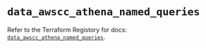 # `data_awscc_athena_named_queries`

Refer to the Terraform Registory for docs: [`data_awscc_athena_named_queries`](https://registry.terraform.io/providers/hashicorp/awscc/0.70.0/docs/data-sources/athena_named_queries).
